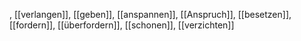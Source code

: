 , [[verlangen]], [[geben]], [[anspannen]], [[Anspruch]], [[besetzen]], [[fordern]], [[überfordern]], [[schonen]], [[verzichten]]